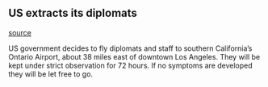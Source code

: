 
## US extracts its diplomats

[source](https://www.dailybulletin.com/2020/01/27/flight-leaving-center-of-coronavirus-outbreak-in-china-bound-for-ontario-airport-reports-say/)

US government decides to fly diplomats and staff to southern California’s Ontario Airport, about 38 miles east of downtown Los Angeles. They will be kept under strict observation for 72 hours. If no symptoms are developed they will be let free to go.
